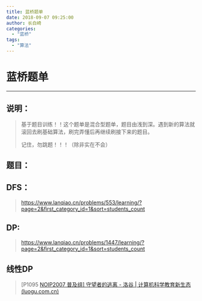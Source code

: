 ```yaml
---
title: 蓝桥题单
date: 2018-09-07 09:25:00
author: 长白崎
categories:
  - "蓝桥"
tags:
  - "算法"
---
```




# 蓝桥题单

---

## 说明：

> 基于题目训练！！这个题单是混合型题单，题目由浅到深。遇到新的算法就滚回去刷基础算法，刷完弄懂后再继续刷接下来的题目。
>
> 记住，勿跳题！！！（除非实在不会）

## 题目：



## DFS：

> https://www.lanqiao.cn/problems/553/learning/?page=2&first_category_id=1&sort=students_count

## DP:

> https://www.lanqiao.cn/problems/1447/learning/?page=2&first_category_id=1&sort=students_count

## 线性DP

> [P1095 [NOIP2007 普及组\] 守望者的逃离 - 洛谷 | 计算机科学教育新生态 (luogu.com.cn)](https://www.luogu.com.cn/problem/P1095)